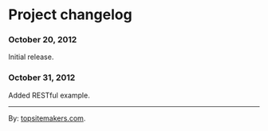 # Project changelog

### October 20, 2012

Initial release.

### October 31, 2012

Added RESTful example.

<hr>

By: [topsitemakers.com](http://www.topsitemakers.com).
